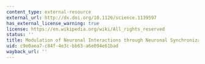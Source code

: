 ```yaml
---
content_type: external-resource
external_url: http://dx.doi.org/10.1126/science.1139597
has_external_license_warning: true
license: https://en.wikipedia.org/wiki/All_rights_reserved
status: ''
title: Modulation of Neuronal Interactions through Neuronal Synchronization
uid: c9e0aea7-c84f-4e3c-bb63-a6e094e61bad
wayback_url: ''
---
```

